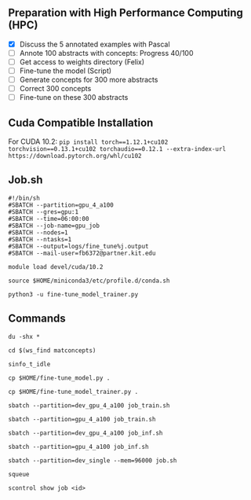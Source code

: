 ## Preparation with High Performance Computing (HPC)

- [x] Discuss the 5 annotated examples with Pascal
- [ ] Annote 100 abstracts with concepts: Progress 40/100
- [ ] Get access to weights directory (Felix)
- [ ] Fine-tune the model (Script)
- [ ] Generate concepts for 300 more abstracts
- [ ] Correct 300 concepts
- [ ] Fine-tune on these 300 abstracts

## Cuda Compatible Installation

For CUDA 10.2:
`pip install torch==1.12.1+cu102 torchvision==0.13.1+cu102 torchaudio==0.12.1 --extra-index-url https://download.pytorch.org/whl/cu102`

## Job.sh

```
#!/bin/sh
​#SBATCH --partition=gpu_4_a100
#SBATCH --gres=gpu:1
#SBATCH --time=06:00:00
#SBATCH --job-name=gpu_job
#SBATCH --nodes=1
#SBATCH --ntasks=1
#SBATCH --output=logs/fine_tune%j.output
#SBATCH --mail-user=fb6372@partner.kit.edu
​
module load devel/cuda/10.2
​
source $HOME/miniconda3/etc/profile.d/conda.sh
​
python3 -u fine-tune_model_trainer.py
```

## Commands

`du -shx *`

`cd $(ws_find matconcepts)`

`sinfo_t_idle`

`cp $HOME/fine-tune_model.py .`

`cp $HOME/fine-tune_model_trainer.py .`

`sbatch --partition=dev_gpu_4_a100 job_train.sh`

`sbatch --partition=gpu_4_a100 job_train.sh`

`sbatch --partition=dev_gpu_4_a100 job_inf.sh`

`sbatch --partition=gpu_4_a100 job_inf.sh`

`sbatch --partition=dev_single --mem=96000 job.sh`

`squeue`

`scontrol show job <id>`
